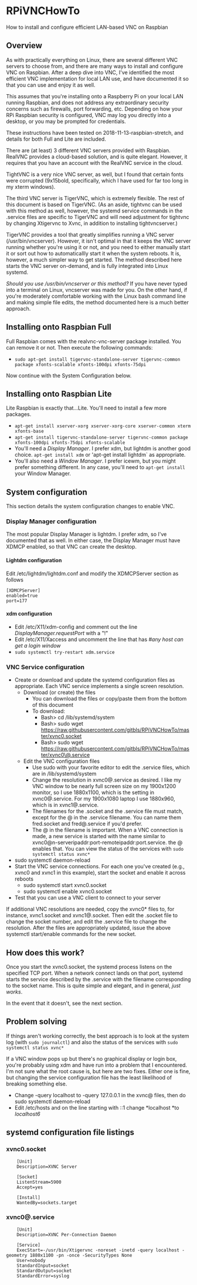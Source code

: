 # RPiVNCHowTo

How to install and configure efficient LAN-based VNC on Raspbian

## Overview

As with practically everything on Linux, there are several different VNC servers to choose from, and there are many ways to install and configure VNC on Raspbian. After a deep dive into VNC, I've identified the most efficient VNC implementation for local LAN use, and have documented it so that you can use and enjoy it as well.

This assumes that you're installing onto a Raspberry Pi on your local LAN running Raspbian, and does not address any extraordinary security concerns such as firewalls, port forwarding, etc. Depending on how your RPi Raspbian security is configured, VNC may log you directly into a desktop, or you may be prompted for credentials.

These instructions have been tested on 2018-11-13-raspbian-stretch, and details for both Full and Lite are included.

There are (at least) 3 different VNC servers provided with Raspbian. RealVNC provides a cloud-based solution, and is quite elegant. However, it requires that you have an account with the RealVNC service in the cloud.

TightVNC is a very nice VNC server, as well, but I found that certain fonts were corrupted (9x15bold, specifically, which I have used for far too long in my xterm windows).

The third VNC server is TigerVNC, which is extremely flexible. The rest of this document is based on TigerVNC. (As an aside, tightvnc can be used with this method as well, however, the systemd service commands in the .service files are specific to TigerVNC and will need adjustment for tightvnc by changing Xtigervnc to Xvnc, in addition to installing tightvncserver.)

TigerVNC provides a tool that greatly simplifies running a VNC server (/usr/bin/vncserver). However, it isn't optimal in that it keeps the VNC server running whether you're using it or not, and you need to either manually start it or sort out how to automaticallly start it when the system reboots. It is, however, a much simpler way to get started. The method described here starts the VNC server on-demand, and is fully integrated into Linux systemd.

*Should you use /usr/bin/vncserver or this method?* If you have never typed into a terminal on Linux, vncserver was made for you. On the other hand, if you're moderately comfortable working with the Linux bash command line and making simple file edits, the method documented here is a much better approach. 

## Installing onto Raspbian Full

Full Raspbian comes with the realvnc-vnc-server package installed. You can remove it or not. Then execute the following commands:

* `sudo apt-get install tigervnc-standalone-server tigervnc-common package xfonts-scalable xfonts-100dpi xfonts-75dpi`

Now continue with the System Configuration below.

## Installing onto Raspbian Lite

Lite Raspbian is exactly that...Lite. You'll need to install a few more packages. 

* `apt-get install xserver-xorg xserver-xorg-core xserver-common xterm xfonts-base`
* `apt-get install tigervnc-standalone-server tigervnc-common package xfonts-100dpi xfonts-75dpi xfonts-scalable`
* You'll need a *Display Manager*. I prefer xdm, but lightdm is another good choice. `apt-get install xdm` or 'apt-get install lightdm` as appropriate.
* You'll also need a *Window Manager*. I prefer icewm, but you might prefer something different. In any case, you'll need to `apt-get install` your Window Manager.

## System configuration

This section details the system configuration changes to enable VNC.

### Display Manager configuration

The most popular Display Manager is lightdm. I prefer xdm, so I've documented that as well. In either case, the Display Manager must have XDMCP enabled, so that VNC can create the desktop.

#### Lightdm configuration

Edit /etc/lightdm/lightdm.conf and modify the XDMCPServer section as follows

    [XDMCPServer]
    enabled=true
    port=177

#### xdm configuration

* Edit /etc/X11/xdm-config and comment out the line *DisplayManager.requestPort* with a "!"
* Edit /etc/X11/Xaccess and uncomment the line that has *#any host can get a login window*
* `sudo systemctl try-restart xdm.service`

### VNC Service configuration

* Create or download and update the systemd configuration files as appropriate. Each VNC service implements a single screen resolution.
    * Download (or create) the files
        * You can download the files or copy/paste them from the bottom of this document
        * To download:
            * Bash> cd /lib/systemd/system
            * Bash> sudo wget https://raw.githubusercontent.com/gitbls/RPiVNCHowTo/master/xvnc0.socket
            * Bash> sudo wget https://raw.githubusercontent.com/gitbls/RPiVNCHowTo/master/xvnc0\@.service
    * Edit the VNC configuration files
        * Use sudo with your favorite editor to edit the .service files, which are in /lib/systemd/system
        * Change the resolution in xvnc0@.service as desired. I like my VNC window to be nearly full screen size on my 1900x1200 monitor, so I use 1880x1100, which is the setting in xvnc0@.service. For my 1900x1080 laptop I use 1880x960, which is in xvnc1@.service.
        * The filenames for the .socket and the .service file must match, except for the @ in the .service filename. You can name them fred.socket and fred@.service if you'd prefer.
        * The @ in the filename is important. When a VNC connection is made, a new service is started with the name similar to xvnc0@n-serveripaddr:port-remoteipaddr:port.service. the @ enables that. You can view the status of the services with `sudo systemctl status xvnc*`
* sudo systemctl daemon-reload
* Start the VNC service connections. For each one you've created (e.g., xvnc0 and xvnc1 in this example), start the socket and enable it across reboots
    * sudo systemctl start xvnc0.socket
    * sudo systemctl enable xvnc0.socket
* Test that you can use a VNC client to connect to your server

If additional VNC resolutions are needed, copy the xvnc0* files to, for instance, xvnc1.socket and xvnc1@.socket. Then edit the .socket file to change the socket number, and edit the .service file to change the resolution. After the files are appropriately updated, issue the above systemctl start/enable commands for the new socket.

## How does this work?

Once you start the xvnc0.socket, the systemd process listens on the specified TCP port. When a network connect lands on that port, systemd starts the service described by the .service with the filename corresponding to the socket name. This is quite simple and elegant, and in general, *just works*.

In the event that it doesn't, see the next section.

## Problem solving

If things aren't working correctly, the best approach is to look at the system log (with `sudo journalctl`) and also the status of the services with `sudo systemctl status xvnc*`

If a VNC window pops up but there's no graphical display or login box, you're probably using xdm and have run into a problem that I encountered. I'm not sure what the root cause is, but here are two fixes. Either one is fine, but changing the service configuration file has the least likelihood of breaking something else.

* Change -query localhost to -query 127.0.0.1 in the xvnc@ files, then do sudo systemctl daemon-reload
* Edit /etc/hosts and on the line starting with ::1 change *localhost *to *localhost6*

## systemd configuration file listings

### xvnc0.socket

```
    [Unit]
    Description=XVNC Server
    
    [Socket]
    ListenStream=5900
    Accept=yes
    
    [Install]
    WantedBy=sockets.target
```

### xvnc0@.service

```
    [Unit]
    Description=XVNC Per-Connection Daemon
    
    [Service]
    ExecStart=-/usr/bin/Xtigervnc -noreset -inetd -query localhost -geometry 1880x1100 -pn -once -SecurityTypes None
    User=nobody
    StandardInput=socket
    StandardOutput=socket
    StandardError=syslog
```





